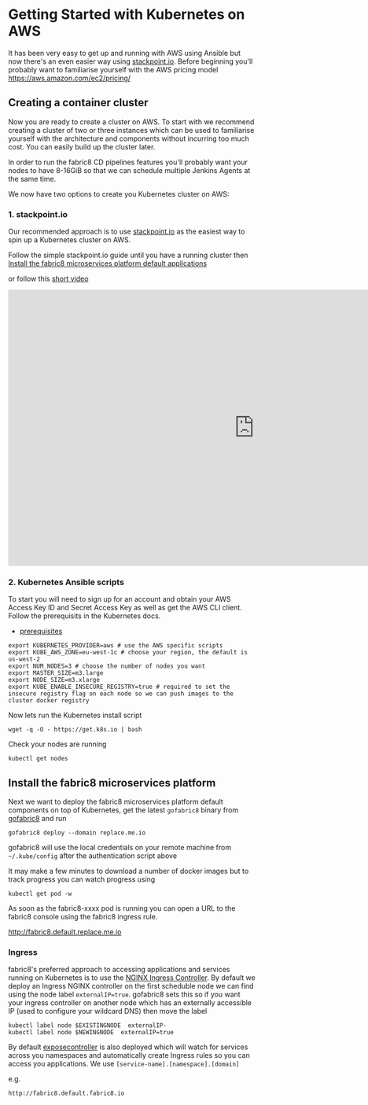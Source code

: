# Getting Started with Kubernetes on AWS

It has been very easy to get up and running with AWS using Ansible but now there's an even easier way using [stackpoint.io](https://stackpoint.io/). Before beginning you'll probably want to familiarise yourself with the AWS pricing model https://aws.amazon.com/ec2/pricing/

## Creating a container cluster

Now you are ready to create a cluster on AWS.  To start with we recommend creating a cluster of two or three instances which can be used to familiarise yourself with the architecture and components without incurring too much cost.  You can easily build up the cluster later.   

In order to run the fabric8 CD pipelines features you'll probably want your nodes to have 8-16GiB so that we can schedule multiple Jenkins Agents at the same time.

We now have two options to create you Kubernetes cluster on AWS:

### 1. stackpoint.io

Our recommended approach is to use [stackpoint.io](https://stackpoint.io/) as the easiest way to spin up a Kubernetes cluster on AWS.

Follow the simple stackpoint.io guide until you have a running cluster then [Install the fabric8 microservices platform default applications](#install-the-fabric8-microservices-platform)

or follow this [short video](https://www.youtube.com/watch?v=lNRpGJTSMKA)

<div class="row">
  <p class="text-center">
      <iframe src="https://www.youtube.com/embed/lNRpGJTSMKA" width="1000" height="562" frameborder="0" webkitallowfullscreen mozallowfullscreen allowfullscreen></iframe>
  </p>
</div>

### 2. Kubernetes Ansible scripts

To start you will need to sign up for an account and obtain your AWS Access Key ID and Secret Access Key as well as get the AWS CLI client.  Follow the prerequisits in the Kubernetes docs.

- [prerequisites](http://kubernetes.io/docs/getting-started-guides/aws/#prerequisites)

```
export KUBERNETES_PROVIDER=aws # use the AWS specific scripts
export KUBE_AWS_ZONE=eu-west-1c # choose your region, the default is us-west-2
export NUM_NODES=3 # choose the number of nodes you want  
export MASTER_SIZE=m3.large
export NODE_SIZE=m3.xlarge
export KUBE_ENABLE_INSECURE_REGISTRY=true # required to set the insecure registry flag on each node so we can push images to the cluster docker registry
```

Now lets run the Kubernetes install script
```
wget -q -O - https://get.k8s.io | bash
```

Check your nodes are running

```
kubectl get nodes
```

## Install the fabric8 microservices platform

Next we want to deploy the fabric8 microservices platform default components on top of Kubernetes, get the latest `gofabric8` binary from  [gofabric8](https://github.com/fabric8io/gofabric8/releases) and run

```
gofabric8 deploy --domain replace.me.io
```
gofabric8 will use the local credentials on your remote machine from `~/.kube/config` after the authentication script above

It may make a few minutes to download a number of docker images but to track progress you can watch progress using
```
kubectl get pod -w
```
As soon as the fabric8-xxxx pod is running you can open a URL to the fabric8 console using the fabric8 ingress rule.

http://fabric8.default.replace.me.io

### Ingress

fabric8's preferred approach to accessing applications and services running on Kubernetes is to use the [NGINX Ingress Controller](https://github.com/nginxinc/kubernetes-ingress/tree/master/nginx-controller).  By default we deploy an Ingress NGINX controller on the first scheduble node we can find using the node label `externalIP=true`.  gofabric8 sets this so if you want your ingress controller on another node which has an externally accessible IP (used to configure your wildcard DNS) then move the label

```
kubectl label node $EXISTINGNODE  externalIP-
kubectl label node $NEWINGNODE  externalIP=true
```
By default [exposecontroller](https://github.com/fabric8io/exposecontroller) is also deployed which will watch for services across you namespaces and automatically create Ingress rules so you can access you applications.  We use `[service-name].[namespace].[domain]`

e.g.
```
http://fabric8.default.fabric8.io
```
